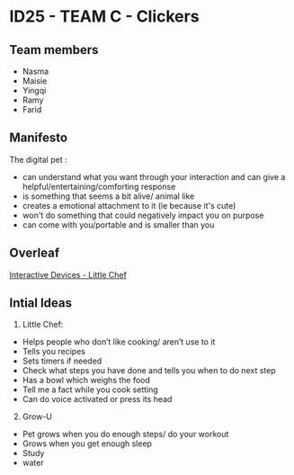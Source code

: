 # ID25 - TEAM C - Clickers

## Team members

- Nasma
- Maisie
- Yingqi
- Ramy
- Farid
  
## Manifesto
The digital pet :
- can understand what you want through your interaction and can give a helpful/entertaining/comforting response
- is something that seems a bit alive/ animal like
- creates a emotional attachment to it (ie because it's cute)
- won't do something that could negatively impact you on purpose
- can come with you/portable and is smaller than you

## Overleaf
[Interactive Devices - Little Chef](https://www.overleaf.com/read/jrgjjcbtjtsd#6c3bbd)

## Intial Ideas


 1.	Little Chef:
- Helps people who don’t like cooking/ aren’t use to it
- Tells you recipes
- Sets timers if needed
- Check what steps you have done and tells you when to do next step
-	Has a bowl which weighs the food
-	Tell me a fact while you cook setting
-	Can do voice activated or press its head

2.	Grow-U
-	Pet grows when you do enough steps/ do your workout
-	Grows when you get enough sleep
-	Study
-	water



